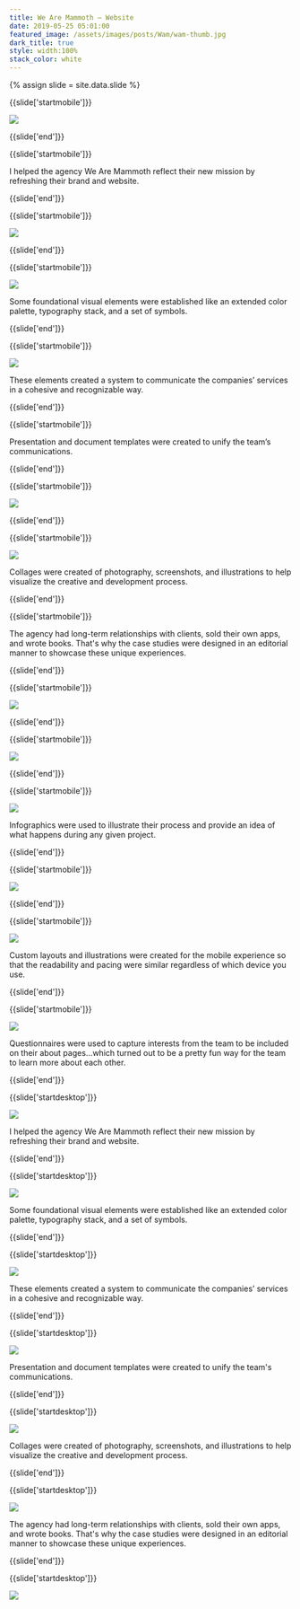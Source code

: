 ```yaml
---
title: We Are Mammoth — Website
date: 2019-05-25 05:01:00
featured_image: /assets/images/posts/Wam/wam-thumb.jpg
dark_title: true
style: width:100%
stack_color: white
---
```

{% assign slide = site.data.slide %}


{{slide['startmobile']}}

<div><img class='full-height' src='{{ site.url }}/assets/images/posts/wam/wam-1-mobile.png' srcset='{{ site.url }}/assets/images/posts/wam/wam-1-mobile.png 375w, {{ site.url }}/assets/images/posts/wam/wam-1-mobile@2x.png 750w, {{ site.url }}/assets/images/posts/wam/wam-1-mobile@3x.png 1125w'></div>

<p class='bg-dark'></p>

{{slide['end']}}



{{slide['startmobile']}}

I helped the agency We Are Mammoth reflect their new mission by refreshing their brand and website.

{{slide['end']}}



{{slide['startmobile']}}

<div><img class='full-width' src='{{ site.url }}/assets/images/posts/wam/wam-2-mobile.png' srcset='{{ site.url }}/assets/images/posts/wam/wam-2-mobile.png 375w, {{ site.url }}/assets/images/posts/wam/wam-2-mobile@2x.png 750w, {{ site.url }}/assets/images/posts/wam/wam-2-mobile@3x.png 1125w'></div>

{{slide['end']}}



{{slide['startmobile']}}

<div><img class='full-height' src='{{ site.url }}/assets/images/posts/wam/wam-3-mobile.png' srcset='{{ site.url }}/assets/images/posts/wam/wam-3-mobile.png 375w, {{ site.url }}/assets/images/posts/wam/wam-3-mobile@2x.png 750w, {{ site.url }}/assets/images/posts/wam/wam-3-mobile@3x.png 1125w'></div>

<p class='bg-dark'>Some foundational visual elements were established like an extended color palette, typography stack, and a set of symbols.</p>

{{slide['end']}}


{{slide['startmobile']}}

<div><img class='full-height' src='{{ site.url }}/assets/images/posts/wam/wam-4-mobile.png' srcset='{{ site.url }}/assets/images/posts/wam/wam-4-mobile.png 375w, {{ site.url }}/assets/images/posts/wam/wam-4-mobile@2x.png 750w, {{ site.url }}/assets/images/posts/wam/wam-4-mobile@3x.png 1125w'></div>


<p class='bg-dark'>These elements created a system to communicate the companies’ services in a cohesive and recognizable way.</p>

{{slide['end']}}



{{slide['startmobile']}}

Presentation and document templates were created to unify the team’s communications.

{{slide['end']}}



{{slide['startmobile']}}

<div><img class='full-height' src='{{ site.url }}/assets/images/posts/wam/wam-5-mobile.png' srcset='{{ site.url }}/assets/images/posts/wam/wam-5-mobile.png 375w, {{ site.url }}/assets/images/posts/wam/wam-5-mobile@2x.png 750w, {{ site.url }}/assets/images/posts/wam/wam-5-mobile@3x.png 1125w'></div>

 <p class='bg-dark'></p>

{{slide['end']}}




{{slide['startmobile']}}

<div><img class='full-height' src='{{ site.url }}/assets/images/posts/wam/wam-6-mobile.png' srcset='{{ site.url }}/assets/images/posts/wam/wam-6-mobile.png 375w, {{ site.url }}/assets/images/posts/wam/wam-6-mobile@2x.png 750w, {{ site.url }}/assets/images/posts/wam/wam-6-mobile@3x.png 1125w'></div>


<p class='bg-dark'>Collages were created of photography, screenshots, and illustrations to help visualize the creative and development process.</p>

{{slide['end']}}



{{slide['startmobile']}}

The agency had long-term relationships with clients, sold their own apps, and wrote books. That's why the case studies were designed in an editorial manner to showcase these unique experiences.

{{slide['end']}}



{{slide['startmobile']}}

<div><img class='full-height' src='{{ site.url }}/assets/images/posts/wam/wam-7-mobile.png' srcset='{{ site.url }}/assets/images/posts/wam/wam-7-mobile.png 375w, {{ site.url }}/assets/images/posts/wam/wam-7-mobile@2x.png 750w, {{ site.url }}/assets/images/posts/wam/wam-7-mobile@3x.png 1125w'></div>

{{slide['end']}}





{{slide['startmobile']}}

<div><img class='full-height' src='{{ site.url }}/assets/images/posts/wam/wam-8-mobile.png' srcset='{{ site.url }}/assets/images/posts/wam/wam-8-mobile.png 375w, {{ site.url }}/assets/images/posts/wam/wam-8-mobile@2x.png 750w, {{ site.url }}/assets/images/posts/wam/wam-8-mobile@3x.png 1125w'></div>

<p class='bg-dark'></p>

{{slide['end']}}



{{slide['startmobile']}}

<div><img class='full-height' src='{{ site.url }}/assets/images/posts/wam/wam-9-mobile.png' srcset='{{ site.url }}/assets/images/posts/wam/wam-9-mobile.png 375w, {{ site.url }}/assets/images/posts/wam/wam-9-mobile@2x.png 750w, {{ site.url }}/assets/images/posts/wam/wam-9-mobile@3x.png 1125w'></div>


<p class='bg-dark'>Infographics were used to illustrate their process and provide an idea of what happens during any given project.</p>


{{slide['end']}}



{{slide['startmobile']}}

<div><img class='full-height' src='{{ site.url }}/assets/images/posts/wam/wam-10-mobile.png' srcset='{{ site.url }}/assets/images/posts/wam/wam-10-mobile.png 375w, {{ site.url }}/assets/images/posts/wam/wam-10-mobile@2x.png 750w, {{ site.url }}/assets/images/posts/wam/wam-10-mobile@3x.png 1125w'></div>

<p class='bg-dark'></p>

{{slide['end']}}


{{slide['startmobile']}}

<div><img class='full-height' src='{{ site.url }}/assets/images/posts/wam/wam-11-mobile.png' srcset='{{ site.url }}/assets/images/posts/wam/wam-11-mobile.png 375w, {{ site.url }}/assets/images/posts/wam/wam-11-mobile@2x.png 750w, {{ site.url }}/assets/images/posts/wam/wam-11-mobile@3x.png 1125w'></div>


<p class='bg-dark'>Custom layouts and illustrations were created for the mobile experience so that the readability and pacing were similar regardless of which device you use.</p>

{{slide['end']}}



{{slide['startmobile']}}

<div><img class='full-height' src='{{ site.url }}/assets/images/posts/wam/wam-12-mobile.png' srcset='{{ site.url }}/assets/images/posts/wam/wam-12-mobile.png 375w, {{ site.url }}/assets/images/posts/wam/wam-12-mobile@2x.png 750w, {{ site.url }}/assets/images/posts/wam/wam-12-mobile@3x.png 1125w'></div>


<p class='bg-dark'>Questionnaires were used to capture interests from the team to be included on their about pages...which turned out to be a pretty fun way for the team to learn more about each other.</p>

{{slide['end']}}






{{slide['startdesktop']}}

<div><img class='full-width' src='{{ site.url }}/assets/images/posts/wam/wam-1@2x.png' srcset='{{ site.url }}/assets/images/posts/wam/wam-1.png 1024w, {{ site.url }}/assets/images/posts/wam/wam-1@2x.png 2048w, {{ site.url }}/assets/images/posts/wam/wam-1@3x.png 3072w'></div>

I helped the agency We Are Mammoth reflect their new mission by refreshing their brand and website.


{{slide['end']}}



{{slide['startdesktop']}}

<div><img class='full-height' src='{{ site.url }}/assets/images/posts/wam/wam-2@2x.png' srcset='{{ site.url }}/assets/images/posts/wam/wam-2.png 794w, {{ site.url }}/assets/images/posts/wam/wam-2@2x.png 1588w'></div>

Some foundational visual elements were established like an extended color palette, typography stack, and a set of symbols.

{{slide['end']}}




{{slide['startdesktop']}}

<div><img src='{{ site.url }}/assets/images/posts/wam/wam-3@2x.png' srcset='{{ site.url }}/assets/images/posts/wam/wam-3.png 794w, {{ site.url }}/assets/images/posts/wam/wam-3@2x.png 1588w, {{ site.url }}/assets/images/posts/wam/wam-3@3x.png 2382w'></div>

These elements created a system to communicate the companies’ services in a cohesive and recognizable way.

{{slide['end']}}




{{slide['startdesktop']}}

<div><img src='{{ site.url }}/assets/images/posts/wam/wam-4@2x.png' srcset='{{ site.url }}/assets/images/posts/wam/wam-4.png 794w, {{ site.url }}/assets/images/posts/wam/wam-4@2x.png 1588w, {{ site.url }}/assets/images/posts/wam/wam-4@3x.png 2382w'></div>

Presentation and document templates were created to unify the team's communications.


{{slide['end']}}



{{slide['startdesktop']}}

<div><img src='{{ site.url }}/assets/images/posts/wam/wam-5@2x.png' srcset='{{ site.url }}/assets/images/posts/wam/wam-5.png 794w, {{ site.url }}/assets/images/posts/wam/wam-5@2x.png 1588w, {{ site.url }}/assets/images/posts/wam/wam-5@3x.png 2382w'></div>

Collages were created of photography, screenshots, and illustrations to help visualize the creative and development process.

{{slide['end']}}



{{slide['startdesktop']}}

<div><img src='{{ site.url }}/assets/images/posts/wam/wam-6@2x.png' srcset='{{ site.url }}/assets/images/posts/wam/wam-6.png 694w, {{ site.url }}/assets/images/posts/wam/wam-6@2x.png 1588w, {{ site.url }}/assets/images/posts/wam/wam-6@3x.png 2382w'></div>

The agency had long-term relationships with clients, sold their own apps, and wrote books. That's why the case studies were designed in an editorial manner to showcase these unique experiences.

{{slide['end']}}



{{slide['startdesktop']}}

<div class='row'>

<div><img src='{{ site.url }}/assets/images/posts/Wam/wam-7@2x.png' srcset='{{ site.url }}/assets/images/posts/Wam/wam-7.png 314w, {{ site.url }}/assets/images/posts/Wam/wam-7@2x.png 628w, {{ site.url }}/assets/images/posts/Wam/wam-7@3x.png 942w'></div><!--

--><div><img src='{{ site.url }}/assets/images/posts/Wam/wam-8@2x.png' srcset='{{ site.url }}/assets/images/posts/Wam/wam-8.png 474w, {{ site.url }}/assets/images/posts/Wam/wam-8@2x.png 948w, {{ site.url }}/assets/images/posts/Wam/wam-8@3x.png 1422w'></div>

</div>

<br />

{{slide['end']}}



{{slide['startdesktop']}}

<div class='row'>

<div><img src='{{ site.url }}/assets/images/posts/Wam/wam-9@2x.png' srcset='{{ site.url }}/assets/images/posts/Wam/wam-9.png 314w, {{ site.url }}/assets/images/posts/Wam/wam-9@2x.png 628w, {{ site.url }}/assets/images/posts/Wam/wam-9@3x.png 942w'></div><!--

--><div><img src='{{ site.url }}/assets/images/posts/Wam/wam-10@2x.png' srcset='{{ site.url }}/assets/images/posts/Wam/wam-10.png 474w, {{ site.url }}/assets/images/posts/Wam/wam-10@2x.png 948w, {{ site.url }}/assets/images/posts/Wam/wam-10@3x.png 1422w'></div>

</div>

Infographics were used to illustrate their process and provide an idea of what happens during any given project.

{{slide['end']}}



{{slide['startdesktop']}}

<div><img src='{{ site.url }}/assets/images/posts/wam/wam-11@2x.png' srcset='{{ site.url }}/assets/images/posts/wam/wam-11.png 694w, {{ site.url }}/assets/images/posts/wam/wam-11@2x.png 1588w, {{ site.url }}/assets/images/posts/wam/wam-11@3x.png 2382w'></div>

You better believe it was responsive.

{{slide['end']}}



{{slide['startdesktop']}}

<div class='row'>

<div><img src='{{ site.url }}/assets/images/posts/Wam/wam-12@2x.png' srcset='{{ site.url }}/assets/images/posts/Wam/wam-12.png 314w, {{ site.url }}/assets/images/posts/Wam/wam-12@2x.png 628w, {{ site.url }}/assets/images/posts/Wam/wam-12@3x.png 942w'></div><!--

--><div><img src='{{ site.url }}/assets/images/posts/Wam/wam-13@2x.png' srcset='{{ site.url }}/assets/images/posts/Wam/wam-13.png 474w, {{ site.url }}/assets/images/posts/Wam/wam-13@2x.png 948w, {{ site.url }}/assets/images/posts/Wam/wam-13@3x.png 1422w'></div>

</div>

Questionnaires were used to capture interests from the team to be included on their about pages...which turned out to be a pretty fun way for the team to learn more about each other.

{{slide['end']}}



{{slide['startdesktop']}}

<div><img src='{{ site.url }}/assets/images/posts/wam/wam-14@2x.png' srcset='{{ site.url }}/assets/images/posts/wam/wam-14.png 694w, {{ site.url }}/assets/images/posts/wam/wam-14@2x.png 1588w, {{ site.url }}/assets/images/posts/wam/wam-14@3x.png 2382w'></div>

{{slide['end']}}
